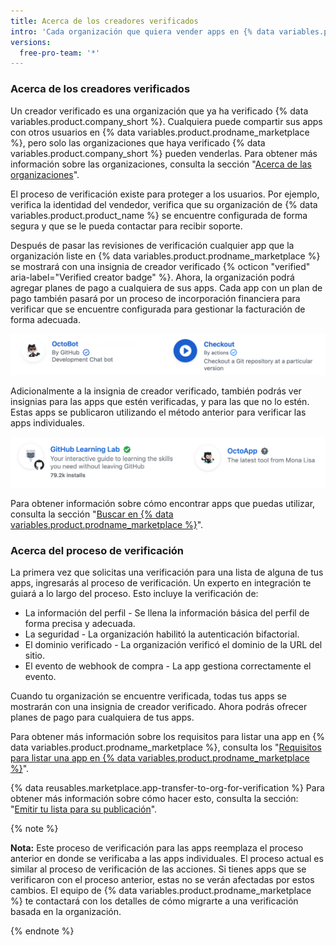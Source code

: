 ```yaml
---
title: Acerca de los creadores verificados
intro: 'Cada organización que quiera vender apps en {% data variables.product.prodname_marketplace %} debe seguir un proceso de verificación. Se verifica su identidad y se revisa su proceso de facturación.'
versions:
  free-pro-team: '*'
---
```


### Acerca de los creadores verificados

Un creador verificado es una organización que ya ha verificado {% data variables.product.company_short %}. Cualquiera puede compartir sus apps con otros usuarios en {% data variables.product.prodname_marketplace %}, pero solo las organizaciones que haya verificado {% data variables.product.company_short %} pueden venderlas. Para obtener más información sobre las organizaciones, consulta la sección "[Acerca de las organizaciones](/github/setting-up-and-managing-organizations-and-teams/about-organizations)".

El proceso de verificación existe para proteger a los usuarios. Por ejemplo, verifica la identidad del vendedor, verifica que su organización de {% data variables.product.product_name %} se encuentre configurada de forma segura y que se le pueda contactar para recibir soporte.

Después de pasar las revisiones de verificación cualquier app que la organización liste en {% data variables.product.prodname_marketplace %} se mostrará con una insignia de creador verificado {% octicon "verified" aria-label="Verified creator badge" %}. Ahora, la organización podrá agregar planes de pago a cualquiera de sus apps. Cada app con un plan de pago también pasará por un proceso de incorporación financiera para verificar que se encuentre configurada para gestionar la facturación de forma adecuada.

![insignias de creador verificado](/assets/images/marketplace/marketplace_verified_creator_badges_apps.png)

Adicionalmente a la insignia de creador verificado, también podrás ver insignias para las apps que estén verificadas, y para las que no lo estén. Estas apps se publicaron utilizando el método anterior para verificar las apps individuales.

![Insignias verde para verificado y gris para no verificado](/assets/images/marketplace/marketplace_verified_badges.png)

Para obtener información sobre cómo encontrar apps que puedas utilizar, consulta la sección "[Buscar en {% data variables.product.prodname_marketplace %}](/github/searching-for-information-on-github/searching-github-marketplace)".

### Acerca del proceso de verificación

La primera vez que solicitas una verificación para una lista de alguna de tus apps, ingresarás al proceso de verificación.  Un experto en integración te guiará a lo largo del proceso. Esto incluye la verificación de:

- La información del perfil - Se llena la información básica del perfil de forma precisa y adecuada.
- La seguridad - La organización habilitó la autenticación bifactorial.
- El dominio verificado - La organización verificó el dominio de la URL del sitio.
- El evento de webhook de compra - La app gestiona correctamente el evento.

Cuando tu organización se encuentre verificada, todas tus apps se mostrarán con una insignia de creador verificado. Ahora podrás ofrecer planes de pago para cualquiera de tus apps.

Para obtener más información sobre los requisitos para listar una app en {% data variables.product.prodname_marketplace %}, consulta los "[Requisitos para listar una app en {% data variables.product.prodname_marketplace %}](/marketplace/getting-started/requirements-for-listing-an-app-on-github-marketplace/)".

{% data reusables.marketplace.app-transfer-to-org-for-verification %} Para obtener más información sobre cómo hacer esto, consulta la sección: "[Emitir tu lista para su publicación](/developers/github-marketplace/submitting-your-listing-for-publication#transferring-an-app-to-an-organization-before-you-submit)".

{% note %}

**Nota:** Este proceso de verificación para las apps reemplaza el proceso anterior en donde se verificaba a las apps individuales. El proceso actual es similar al proceso de verificación de las acciones. Si tienes apps que se verificaron con el proceso anterior, estas no se verán afectadas por estos cambios. El equipo de {% data variables.product.prodname_marketplace %} te contactará con los detalles de cómo migrarte a una verificación basada en la organización.

{% endnote %}
